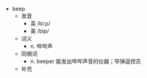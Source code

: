- beep
  - 发音
    - 英 /biːp/
    - 美 /bip/
  - 词义
    - n. 哔哔声
  - 同根词
    - n. beeper 能发出哔哔声音的仪器；导弹遥控员
  - 补充